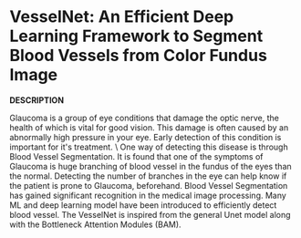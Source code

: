 # VesselNet:  An Efficient Deep Learning Framework to Segment Blood Vessels from Color Fundus Image

**DESCRIPTION**

Glaucoma is a group of eye conditions that damage the optic nerve, the health of which is vital for good vision. This damage is often caused by an abnormally high pressure in your eye. Early detection of this condition is important for it's treatment. \\
One way of detecting this disease is through Blood Vessel Segmentation. It is found that one of the symptoms of Glaucoma is huge branching of blood vessel in the fundus of the eyes than the normal. Detecting the number of branches in the eye can help know if the patient is prone to Glaucoma, beforehand.
Blood Vessel Segmentation has gained significant recognition in the medical image processing. Many ML and deep learning model have been introduced to efficiently detect blood vessel.
The VesselNet is inspired from the general Unet model along with the Bottleneck Attention Modules (BAM). 
